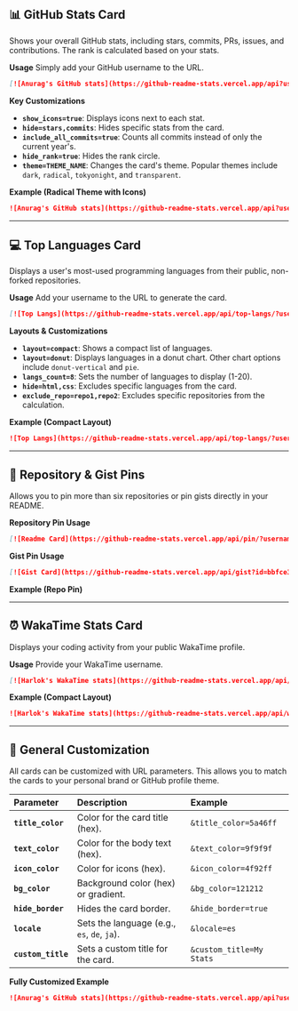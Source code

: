 ## 📊 GitHub Stats Card

Shows your overall GitHub stats, including stars, commits, PRs, issues, and contributions. The rank is calculated based on your stats.

**Usage**
Simply add your GitHub username to the URL.

```md
[![Anurag's GitHub stats](https://github-readme-stats.vercel.app/api?username=anuraghazra)](https://github.com/anuraghazra/github-readme-stats)
```

**Key Customizations**

  * **`show_icons=true`**: Displays icons next to each stat.
  * **`hide=stars,commits`**: Hides specific stats from the card.
  * **`include_all_commits=true`**: Counts all commits instead of only the current year's.
  * **`hide_rank=true`**: Hides the rank circle.
  * **`theme=THEME_NAME`**: Changes the card's theme. Popular themes include `dark`, `radical`, `tokyonight`, and `transparent`.

**Example (Radical Theme with Icons)**

```md
![Anurag's GitHub stats](https://github-readme-stats.vercel.app/api?username=anuraghazra&show_icons=true&theme=radical)
```

-----

## 💻 Top Languages Card

Displays a user's most-used programming languages from their public, non-forked repositories.

**Usage**
Add your username to the URL to generate the card.

```md
[![Top Langs](https://github-readme-stats.vercel.app/api/top-langs/?username=anuraghazra)](https://github.com/anuraghazra/github-readme-stats)
```

**Layouts & Customizations**

  * **`layout=compact`**: Shows a compact list of languages.
  * **`layout=donut`**: Displays languages in a donut chart. Other chart options include `donut-vertical` and `pie`.
  * **`langs_count=8`**: Sets the number of languages to display (1-20).
  * **`hide=html,css`**: Excludes specific languages from the card.
  * **`exclude_repo=repo1,repo2`**: Excludes specific repositories from the calculation.

**Example (Compact Layout)**

```md
![Top Langs](https://github-readme-stats.vercel.app/api/top-langs/?username=anuraghazra&layout=compact)
```

-----

## 📌 Repository & Gist Pins

Allows you to pin more than six repositories or pin gists directly in your README.

**Repository Pin Usage**

```md
[![Readme Card](https://github-readme-stats.vercel.app/api/pin/?username=anuraghazra&repo=github-readme-stats)](https://github.com/anuraghazra/github-readme-stats)
```

**Gist Pin Usage**

```md
[![Gist Card](https://github-readme-stats.vercel.app/api/gist?id=bbfce31e0217a3689c8d961a356cb10d)](https://gist.github.com/Yizack/bbfce31e0217a3689c8d961a356cb10d/)
```

**Example (Repo Pin)**

-----

## ⏰ WakaTime Stats Card

Displays your coding activity from your public WakaTime profile.

**Usage**
Provide your WakaTime username.

```md
[![Harlok's WakaTime stats](https://github-readme-stats.vercel.app/api/wakatime?username=ffflabs)](https://github.com/anuraghazra/github-readme-stats)
```

**Example (Compact Layout)**

```md
![Harlok's WakaTime stats](https://github-readme-stats.vercel.app/api/wakatime?username=ffflabs&layout=compact)
```

-----

## 🎨 General Customization

All cards can be customized with URL parameters. This allows you to match the cards to your personal brand or GitHub profile theme.

| Parameter | Description | Example |
| :--- | :--- | :--- |
| **`title_color`** | Color for the card title (hex). | `&title_color=5a46ff` |
| **`text_color`** | Color for the body text (hex). | `&text_color=9f9f9f` |
| **`icon_color`** | Color for icons (hex). | `&icon_color=4f92ff` |
| **`bg_color`** | Background color (hex) or gradient. | `&bg_color=121212` |
| **`hide_border`** | Hides the card border. | `&hide_border=true` |
| **`locale`** | Sets the language (e.g., `es`, `de`, `ja`). | `&locale=es` |
| **`custom_title`** | Sets a custom title for the card. | `&custom_title=My Stats` |

**Fully Customized Example**

```md
![Anurag's GitHub stats](https://github-readme-stats.vercel.app/api?username=anuraghazra&show_icons=true&title_color=fff&icon_color=79ff97&text_color=9f9f9f&bg_color=151515)
```
